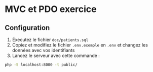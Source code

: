 # MVC et PDO exercice

## Configuration

1. Éxecutez le fichier `doc/patients.sql`
2. Copiez et modifiez le fichier `.env.exemple` en `.env` et changez les données avec vos identifiants
3. Lancez le serveur avec cette commande :

```sh
php -S localhost:8000 -t public/
```
